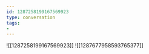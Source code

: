 ```yaml
---
id: 1287258199167569923
type: conversation
tags:
- 
---
```

![[1287258199167569923]]
![[1287677958593765377]]

